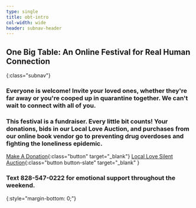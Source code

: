 ```yaml
---
type: single
title: obt-intro
col-width: wide
header: subnav-header
---
```


## <span class="emphasized-header">One Big Table</span>: An Online Festival for Real Human Connection
{:class="subnav"}

### Everyone is welcome! Invite your loved ones, whether they're far away or you're cooped up in quarantine together. We can't wait to connect with all of you.

### This festival is a fundraiser. Every little bit counts! Your donations, bids in our Local Love Auction, and purchases from our online book vendor go to preventing drug overdoses and fighting the loneliness epidemic.
[Make A Donation](/giving){:class="button" target="_blank"} [Local Love Silent Auction](https://www.auctria.com/auction/OBT){:class="button button-slate" target="_blank" }

### Text <b>828-547-0222</b> for emotional support throughout the weekend. <i class="far fa-heart"></i>
{:style="margin-bottom: 0;"}
